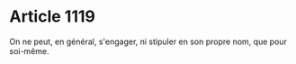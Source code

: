 # Article 1119

On ne peut, en général, s'engager, ni stipuler en son propre nom, que pour soi-même.